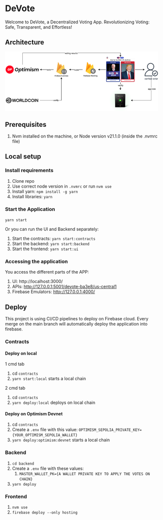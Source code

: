 # DeVote

Welcome to DeVote, a Decentralized Voting App.
Revolutionizing Voting: Safe, Transparent, and Effortless!

## Architecture

![architecture.png](./assets/architecture.png)

## Prerequisites

1. Nvm installed on the machine, or Node version v21.1.0 (inside the .nvmrc file)

## Local setup

### Install requirements

1. Clone repo
2. Use correct node version in `.nvmrc` or run `nvm use`
3. Install yarn: `npm install -g yarn`
4. Install libraries: `yarn`

### Start the Application

`yarn start`

Or you can run the UI and Backend separately:

1. Start the contracts: `yarn start:contracts`
2. Start the backend: `yarn start:backend`
3. Start the frontend: `yarn start:ui`

### Accessing the application

You access the different parts of the APP:

1. UI: http://localhost:3000/
2. APIs: http://127.0.0.1:5001/devote-ba3e8/us-central1
3. Firebase Emulators: http://127.0.0.1:4000/

## Deploy

This project is using CI/CD pipelines to deploy on Firebase cloud.
Every merge on the main branch will automatically deploy the application into firebase.

### Contracts

#### Deploy on local

1 cmd tab
1. cd `contracts`
2. `yarn start:local` starts a local chain

2 cmd tab
1. cd `contracts`
2. `yarn deploy:local` deploys on local chain

#### Deploy on Optimism Devnet

1. cd `contracts`
2. Create a `.env` file with this value: `OPTIMISM_SEPOLIA_PRIVATE_KEY={YOUR_OPTIMISM_SEPOLIA_WALLET}`
3. `yarn deploy:optimism:devnet` starts a local chain

### Backend

1. `cd backend`
2. Create a `.env` file with these values:
   1. `MASTER_WALLET_PK={A WALLET PRIVATE KEY TO APPLY THE VOTES ON CHAIN}`
3. `yarn deploy`

### Frontend

1. `nvm use`
2. `firebase deploy --only hosting`
